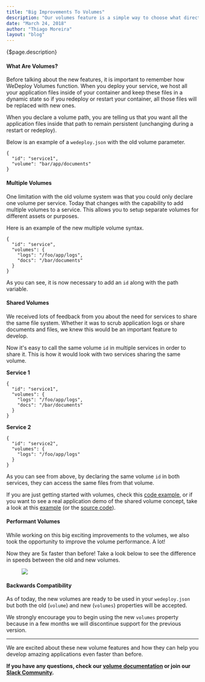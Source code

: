 ```yaml
---
title: "Big Improvements To Volumes"
description: "Our volumes feature is a simple way to choose what directory of your service you want to be persistent. This kind of persistent file system is very important for many applications and so that's why we are excited to share some big improvements we've made to our volumes."
date: "March 24, 2018"
author: "Thiago Moreira"
layout: "blog"
---
```


<article>

{$page.description}

#### What Are Volumes?

Before talking about the new features, it is important to remember how WeDeploy Volumes function. When you deploy your service, we host all your application files inside of your container and keep these files in a dynamic state so if you redeploy or restart your container, all those files will be replaced with new ones.

When you declare a volume path, you are telling us that you want all the application files inside that path to remain persistent (unchanging during a restart or redeploy).

Below is an example of a `wedeploy.json` with the old volume parameter.

```application/json
{
  "id": "service1",
  "volume": "bar/app/documents"
}
```

#### Multiple Volumes

One limitation with the old volume system was that you could only declare one volume per service. Today that changes with the capability to add multiple volumes to a service. This allows you to setup separate volumes for different assets or purposes.

Here is an example of the new multiple volume syntax.

```application/json
{
  "id": "service",
  "volumes": {
    "logs": "/foo/app/logs",
    "docs": "/bar/documents"
  }
}
```

As you can see, it is now necessary to add an `id` along with the path variable.

#### Shared Volumes

We received lots of feedback from you about the need for services to share the same file system. Whether it was to scrub application logs or share documents and files, we knew this would be an important feature to develop.

Now it's easy to call the same volume `id` in multiple services in order to share it. This is how it would look with two services sharing the same volume.

**Service 1**

```application/json
{
  "id": "service1",
  "volumes": {
    "logs": "/foo/app/logs",
    "docs": "/bar/documents"
  }
}
```

**Service 2**

```application/json
{
  "id": "service2",
  "volumes": {
    "logs": "/foo/app/logs"
  }
}
```

As you can see from above, by declaring the same volume `id` in both services, they can access the same files from that volume.

If you are just getting started with volumes, check this [code example](https://github.com/wedeploy-examples/volumes-example), or if you want to see a real application demo of the shared volume concept, take a look at this [example](https://forsale.wedeploy.io) (or the [source code](https://github.com/wedeploy-examples/forsale-example)).


#### Performant Volumes

While working on this big exciting improvements to the volumes, we also took the opportunity to improve the volume performance. A lot!

Now they are 5x faster than before! Take a look below to see the difference in speeds between the old and new volumes.

<figure>
  <img src="/images/blog/post-27--0.png">
</figure>

#### Backwards Compatibility

As of today, the new volumes are ready to be used in your `wedeploy.json` but both the old (`volume`) and new (`volumes`) properties will be accepted.

We strongly encourage you to begin using the new `volumes` property because in a few months we will discontinue support for the previous version.

---

We are excited about these new volume features and how they can help you develop amazing applications even faster than before.

**If you have any questions, check our [volume documentation](/docs/configure/the-wedeployjson/#volumes) or join our [Slack Community](https://chat.wedeploy.com).**

</article>
